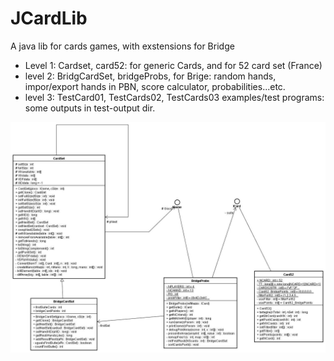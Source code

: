 # JCardLib
A java lib for cards games, with exstensions for Bridge

-  Level 1: Cardset, card52: for generic Cards, and for 52 card set (France)
-  level 2: BridgCardSet, bridgeProbs, for Brige: random hands, impor/export hands in PBN, score calculator, probabilities...etc.
-  level 3: TestCard01, TestCards02, TestCards03 examples/test programs: some outputs in test-output dir.

![ Classes ](./uml01.jpg)

